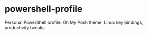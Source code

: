 # powershell-profile
Personal PowerShell profile: Oh My Posh theme, Linux key bindings, productivity tweaks
